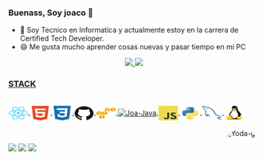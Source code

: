 ### Buenass, Soy joaco 👋



- 🌱 Soy Tecnico en Informatica y actualmente estoy en la carrera de Certified Tech Developer. 
- 😄 Me gusta mucho aprender cosas nuevas y pasar tiempo en mi PC

<div align="center">
  <a href="https://github.com/joaquinmosto">
  <img height="180em" src="https://github-readme-stats.vercel.app/api?username=joaquinmosto&show_icons=true&theme=jolly&include_all_commits=true&count_private=true"/>
  <img height="180em" src="https://github-readme-stats.vercel.app/api/top-langs/?username=joaquinmosto&layout=compact&langs_count=7&theme=jolly"/>
</div>
 
  ### STACK

  
<div style="display: inline_block"><br>
  
  <img align="center" alt="Joa-React" height="30" width="40" src="https://raw.githubusercontent.com/devicons/devicon/master/icons/react/react-original.svg">
  <img align="center" alt="Joa-HTML" height="30" width="40" src="https://raw.githubusercontent.com/devicons/devicon/master/icons/html5/html5-plain.svg">
  <img align="center" alt="Joa-CSS" height="30" width="40" src="https://raw.githubusercontent.com/devicons/devicon/master/icons/css3/css3-plain.svg">
  <img align="center" alt="Joa-GitHub" height="30" width="40" src="https://raw.githubusercontent.com/devicons/devicon/master/icons/github/github-original.svg">
  
  
  <img align="center" alt="Joa-AWS" height="30" width="40" src="https://raw.githubusercontent.com/devicons/devicon/master/icons/amazonwebservices/amazonwebservices-original.svg">
  <img align="center" alt="Joa-Java" height="30" width="40" src="https://raw.githubusercontent.com/jmnote/z-icons/master/svg/java.svg">
  <img align="center" alt="Joa-JS" height="30" width="40" src="https://raw.githubusercontent.com/devicons/devicon/master/icons/javascript/javascript-original.svg">
   <img align="center" alt="Joa-Python" height="30" width="40" src="https://raw.githubusercontent.com/devicons/devicon/master/icons/python/python-original.svg">
  <img align="center" alt="Joa-MySQL" height="30" width="40" src="https://raw.githubusercontent.com/devicons/devicon/master/icons/mysql/mysql-original.svg">
  <img align="center" alt="Joa-Linux" height="30" width="40" src="https://raw.githubusercontent.com/devicons/devicon/master/icons/linux/linux-original.svg">
 

  
 
  </div>
<br>
 
 <img align="right" alt="Yoda-gif" height="120" style="border-radius:50px;"  src="https://giphy.com/embed/bGgsc5mWoryfgKBx1u">
  
  ##
  
  <div> 
  
  <a href="https://www.instagram.com/bazzani_joakoo/" target="_blank"><img src="https://img.shields.io/badge/-Instagram-%23E4405F?style=for-the-badge&logo=instagram&logoColor=white" target="_blank"></a>
  <a href = "joaquinmosto@gmail.com"><img src="https://img.shields.io/badge/-Gmail-%23333?style=for-the-badge&logo=gmail&logoColor=white" target="_blank"></a>
  <a href="https://www.linkedin.com/in/joaquín-mosto-54716521b/" target="_blank"><img src="https://img.shields.io/badge/-LinkedIn-%230077B5?style=for-the-badge&logo=linkedin&logoColor=white" target="_blank"></a> 
 
  
 
</div>
